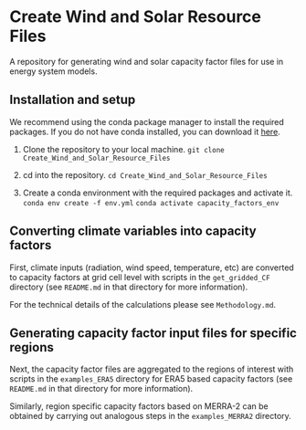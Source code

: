 # Create Wind and Solar Resource Files

A repository for generating wind and solar capacity factor files for use in energy system models.

## Installation and setup

We recommend using the conda package manager to install the required packages. If you do not have conda installed, you can download it [here](https://docs.conda.io/en/latest/miniconda.html).

1. Clone the repository to your local machine.
```git clone Create_Wind_and_Solar_Resource_Files```

2. cd into the repository.
```cd Create_Wind_and_Solar_Resource_Files```

3. Create a conda environment with the required packages and activate it.
```conda env create -f env.yml```
```conda activate capacity_factors_env```


## Converting climate variables into capacity factors

First, climate inputs (radiation, wind speed, temperature, etc) are converted to capacity factors at grid cell level with scripts in the `get_gridded_CF` directory (see `README.md` in that directory for more information). 

For the technical details of the calculations please see `Methodology.md`.


## Generating capacity factor input files for specific regions

Next, the capacity factor files are aggregated to the regions of interest with scripts in the `examples_ERA5` directory for ERA5 based capacity factors (see `README.md` in that directory for more information).

Similarly, region specific capacity factors based on MERRA-2 can be obtained by carrying out analogous steps in the `examples_MERRA2` directory. 
